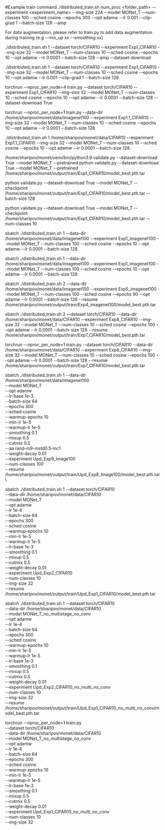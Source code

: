 #Example train command
./distributed_train.sh num_proc <folder_path> --experiment <experiment_name> --img-size 224 --model MONet_T --num-classes 100 --sched cosine --epochs 300 --opt adamw --lr 0.001 --clip-grad 1 --batch-size 128 --amp 


For data augmentation, please refer to train.py to add data augmentation during training (e.g --mix_up xx --smoothing xx)


./distributed_train.sh 1 --dataset torch/CIFAR10 --experiment Exp1_CIFAR10 --img-size 32 --model MONet_T --num-classes 10 --sched cosine --epochs 10 --opt adamw --lr 0.0001 --batch-size 128 --amp --dataset-download

./distributed_train.sh 1 --dataset torch/CIFAR10 --experiment Exp1_CIFAR10 --img-size 32 --model MONet_T --num-classes 10 --sched cosine --epochs 10 --opt adamw --lr 0.001 --clip-grad 1 --batch-size 128

torchrun --nproc_per_node=4 train.py --dataset torch/CIFAR10 --experiment Exp1_CIFAR10 --img-size 32 --model MONet_T --num-classes 10 --sched cosine --epochs 10 --opt adamw --lr 0.0001 --batch-size 128 --dataset-download True

torchrun --nproc_per_node=1 train.py --data-dir /home/sharipov/monet/data/imagenet100 --experiment Exp1.1_CIFAR10 --img-size 32 --model MONet_T --num-classes 10 --sched cosine --epochs 10 --opt adamw --lr 0.0001 --batch-size 128 

./distributed_train.sh 1 /home/sharipov/monet/data/CIFAR10 --experiment Exp1.1_CIFAR10 --img-size 32 --model MONet_T --num-classes 10 --sched cosine --epochs 10 --opt adamw --lr 0.0001 --batch-size 128

/home/sharipov/monet/venv/bin/python3.9 validate.py  --dataset-download True --model MONet_T --pretrained 
python validate.py  --dataset-download True --model MONet_T --pretrained /home/sharipov/monet/output/train/Exp1_CIFAR10/model_best.pth.tar

python validate.py --dataset-download True --model MONet_T --checkpoint /home/sharipov/monet/output/train/Exp1_CIFAR10/model_best.pth.tar --batch-size 128

python validate.py --dataset-download True --model MONet_T --checkpoint /home/sharipov/monet/output/train/Exp1_CIFAR10/model_best.pth.tar --num-classes 10

sbatch ./distributed_train.sh 1 --data-dir /home/sharipov/monet/data/imagenet100 --experiment Exp1_imagenet100 --model MONet_T --num-classes 100 --sched cosine --epochs 10 --opt adamw --lr 0.0001 --batch-size 128 

sbatch ./distributed_train.sh 1 --data-dir /home/sharipov/monet/data/imagenet100 --experiment Exp1_imagenet100 --model MONet_T --num-classes 100 --sched cosine --epochs 10 --opt adamw --lr 0.0001 --batch-size 128

sbatch ./distributed_train.sh 2 --data-dir /home/sharipov/monet/data/imagenet100 --experiment Exp5_imagenet100 --model MONet_T --num-classes 100 --sched cosine --epochs 90 --opt adamw --lr 0.0001 --batch-size 128 --resume /home/sharipov/monet/output/train/Exp4_imagenet100/model_best.pth.tar

sbatch ./distributed_train.sh 2 --dataset torch/CIFAR10 --data-dir /home/sharipov/monet/data/CIFAR10 --experiment Exp8_CIFAR10 --img-size 32 --model MONet_T --num-classes 10 --sched cosine --epochs 100 --opt adamw --lr 0.0001 --batch-size 128 --resume /home/sharipov/monet/output/train/Exp7_CIFAR10/model_best.pth.tar

torchrun --nproc_per_node=1 train.py --dataset torch/CIFAR10 --data-dir /home/sharipov/monet/data/CIFAR10 --experiment Exp8_CIFAR10 --img-size 32 --model MONet_T --num-classes 10 --sched cosine --epochs 100 --opt adamw --lr 0.0001 --batch-size 128 --resume /home/sharipov/monet/output/train/Exp7_CIFAR10/model_best.pth.tar


sbatch ./distributed_train.sh 1 --data-dir /home/sharipov/monet/data/imagenet100 \
  --model MONet_T \
  --opt adamw \
  --lr-base 1e-3 \
  --batch-size 64 \
  --epochs 300 \
  --sched cosine \
  --warmup-epochs 10 \
  --min-lr 1e-5 \
  --warmup-lr 1e-5 \
  --smoothing 0.1 \
  --mixup 0.5 \
  --cutmix 0.5 \
  --aa rand-m9-mstd0.5-inc1 \
  --weight-decay 0.01 \
  --experiment Upd_Exp9_Image100 \
  --num-classes 100 \
  --resume /home/sharipov/monet/output/train/Upd_Exp8_Image100/model_best.pth.tar \

sbatch ./distributed_train.sh 1 --dataset torch/CIFAR10 \
  --data-dir /home/sharipov/monet/data/CIFAR10 \
  --model MONet_T \
  --opt adamw \
  --lr 1e-4 \
  --batch-size 64 \
  --epochs 300 \
  --sched cosine \
  --warmup-epochs 10 \
  --min-lr 1e-5 \
  --warmup-lr 1e-5 \
  --lr-base 1e-3 \
  --smoothing 0.1 \
  --mixup 0.5 \
  --cutmix 0.5 \
  --weight-decay 0.01 \
  --experiment Upd_Exp2_CIFAR10 \
  --num-classes 10 \
  --img-size 32 \
  --resume /home/sharipov/monet/output/train/Upd_Exp1_CIFAR10/model_best.pth.tar

  sbatch ./distributed_train.sh 1 --dataset torch/CIFAR10 \
  --data-dir /home/sharipov/monet/data/CIFAR10 \
  --model MONet_T_no_multistage_no_conv \
  --opt adamw \
  --lr 1e-4 \
  --batch-size 64 \
  --epochs 300 \
  --sched cosine \
  --warmup-epochs 10 \
  --min-lr 1e-5 \
  --warmup-lr 1e-5 \
  --lr-base 1e-3 \
  --smoothing 0.1 \
  --mixup 0.5 \
  --cutmix 0.5 \
  --weight-decay 0.01 \
  --experiment Upd_Exp2_CIFAR10_no_multi_no_conv \
  --num-classes 10 \
  --img-size 32 \
  --resume /home/sharipov/monet/output/train/Upd_Exp1_CIFAR10_no_multi_no_conv/model_best.pth.tar

  torchrun --nproc_per_node=1 train.py \
  --dataset torch/CIFAR10 \
  --data-dir /home/sharipov/monet/data/CIFAR10 \
  --model MONet_T_no_multistage_no_conv \
  --opt adamw \
  --lr 1e-4 \
  --batch-size 64 \
  --epochs 300 \
  --sched cosine \
  --warmup-epochs 10 \
  --min-lr 1e-5 \
  --warmup-lr 1e-5 \
  --lr-base 1e-3 \
  --smoothing 0.1 \
  --mixup 0.5 \
  --cutmix 0.5 \
  --weight-decay 0.01 \
  --experiment Upd_Exp1_CIFAR10_no_multi_no_conv \
  --num-classes 10 \
  --img-size 32 
